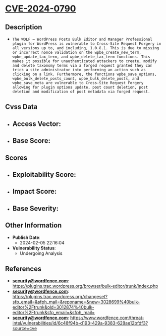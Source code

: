 
# [CVE-2024-0790](https://cve.mitre.org/cgi-bin/cvename.cgi?name=CVE-2024-0790)

## Description

- `The WOLF – WordPress Posts Bulk Editor and Manager Professional plugin for WordPress is vulnerable to Cross-Site Request Forgery in all versions up to, and including, 1.0.8.1. This is due to missing or incorrect nonce validation on the wpbe_create_new_term, wpbe_update_tax_term, and wpbe_delete_tax_term functions. This makes it possible for unauthenticated attackers to create, modify and delete taxonomy terms via a forged request granted they can trick a site administrator into performing an action such as clicking on a link. Furthermore, the functions wpbe_save_options, wpbe_bulk_delete_posts_count, wpbe_bulk_delete_posts, and wpbe_save_meta are vulnerable to Cross-Site Request Forgery allowing for plugin options update, post count deletion, post deletion and modification of post metadata via forged request.`

## Cvss Data

- **Access Vector**:
  - 
- **Base Score**:
  - 

## Scores

- **Exploitability Score**:
  - 
- **Impact Score**:
  - 
- **Base Severity**:
  - 

## Other Information

- **Publish Date**:
  - 2024-02-05 22:16:04
- **Vulnerability Status**:
  - Undergoing Analysis

## References

- **security@wordfence.com**: https://plugins.trac.wordpress.org/browser/bulk-editor/trunk/index.php
- **security@wordfence.com**: https://plugins.trac.wordpress.org/changeset?sfp_email=&sfph_mail=&reponame=&new=3028699%40bulk-editor%2Ftrunk&old=3012874%40bulk-editor%2Ftrunk&sfp_email=&sfph_mail=
- **security@wordfence.com**: https://www.wordfence.com/threat-intel/vulnerabilities/id/6c48f94b-d193-429a-9383-628ae12bfdf3?source=cve
